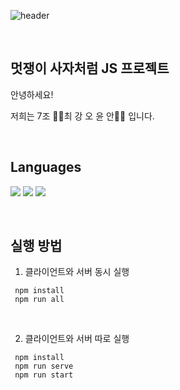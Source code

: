 ![header](https://capsule-render.vercel.app/api?type=wave&customColorList=0,2,2,5,30&height=250&section=header&text=marketkary%20&fontSize=90&)


</br>

## 멋쟁이 사자처럼 JS 프로젝트 

안녕하세요! 

저희는 7조 💪🏻최 강 오 윤 안💪🏻 입니다.


</br>

## Languages 
<img src="https://img.shields.io/badge/JavaScript-FFCA28?style=flat-square&logo=javascript&logoColor=white"/>  <img src="https://img.shields.io/badge/HTML5-E34F26?style=flat-square&logo=html5&logoColor=white"/> <img src="https://img.shields.io/badge/CSS3-1572B6?style=flat-square&logo=css3&logoColor=white"/>

</br>

## 실행 방법 

1. 클라이언트와 서버 동시 실행 

```
 npm install
 npm run all
```


</br>

2. 클라이언트와 서버 따로 실행 

```
 npm install
 npm run serve
 npm run start
```
